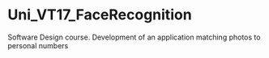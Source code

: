 # Uni_VT17_FaceRecognition
Software Design course. Development of an application matching photos to personal numbers
